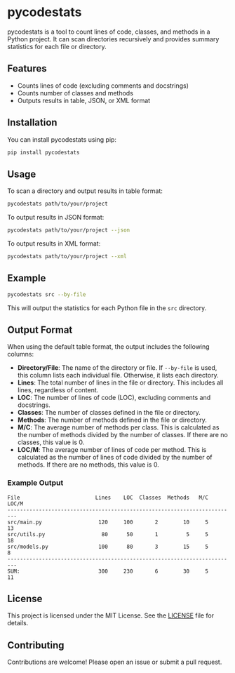 # pycodestats

pycodestats is a tool to count lines of code, classes, and methods in a Python project. It can scan directories recursively and provides summary statistics for each file or directory.

## Features

- Counts lines of code (excluding comments and docstrings)
- Counts number of classes and methods
- Outputs results in table, JSON, or XML format

## Installation

You can install pycodestats using pip:

```bash
pip install pycodestats
```

## Usage

To scan a directory and output results in table format:

```bash
pycodestats path/to/your/project
```

To output results in JSON format:

```bash
pycodestats path/to/your/project --json
```

To output results in XML format:

```bash
pycodestats path/to/your/project --xml
```

## Example

```bash
pycodestats src --by-file
```

This will output the statistics for each Python file in the `src` directory.

## Output Format

When using the default table format, the output includes the following columns:

- **Directory/File**: The name of the directory or file. If `--by-file` is used, this column lists each individual file. Otherwise, it lists each directory.
- **Lines**: The total number of lines in the file or directory. This includes all lines, regardless of content.
- **LOC**: The number of lines of code (LOC), excluding comments and docstrings.
- **Classes**: The number of classes defined in the file or directory.
- **Methods**: The number of methods defined in the file or directory.
- **M/C**: The average number of methods per class. This is calculated as the number of methods divided by the number of classes. If there are no classes, this value is 0.
- **LOC/M**: The average number of lines of code per method. This is calculated as the number of lines of code divided by the number of methods. If there are no methods, this value is 0.

### Example Output

```plaintext
File                        Lines    LOC  Classes  Methods   M/C   LOC/M
-------------------------------------------------------------------------
src/main.py                  120     100       2        10     5      13
src/utils.py                  80      50       1         5     5      18
src/models.py                100      80       3        15     5       8
-------------------------------------------------------------------------
SUM:                         300     230       6        30     5      11
```

## License

This project is licensed under the MIT License. See the [LICENSE](LICENSE) file for details.

## Contributing

Contributions are welcome! Please open an issue or submit a pull request.
